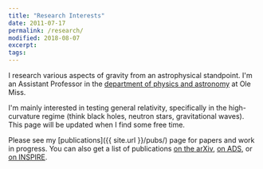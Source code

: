```yaml
---
title: "Research Interests"
date: 2011-07-17
permalink: /research/
modified: 2018-08-07
excerpt:
tags:
---
```


I research various aspects of gravity from an astrophysical
standpoint. I'm an Assistant Professor in the [department of physics
and astronomy](http://physics.olemiss.edu/) at Ole Miss.

I'm mainly interested in testing general relativity, specifically in
the high-curvature regime (think black holes, neutron stars,
gravitational waves).  This page will be updated when I find some free
time.

Please see my [publications]({{ site.url }}/pubs/) page for papers and work in
progress. You can also get a list of publications
[on the arXiv](http://arxiv.org/a/stein_l_1),
[on ADS](https://ui.adsabs.harvard.edu/#search/q=author%3A%22Stein%2C%20Leo%20C.%22&sort=date%20desc%2C%20bibcode%20desc),
or [on INSPIRE](http://inspirehep.net/search?p=exactauthor%3AL.C.Stein.2).
